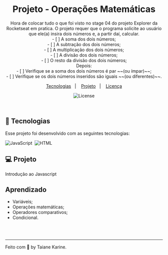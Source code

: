 
<h1 align="center"> Projeto - Operações Matemáticas </h1>

<p align="center">
Hora de colocar tudo o que foi visto no stage 04 do projeto Explorer da Rocketseat em pratica. O projeto requer que o programa solicite ao usuário que ele(a) insira dois números e, a partir daí, calcular.

<br>
- [ ]  A soma dos dois números;
<br>
- [ ]  A subtração dos dois números;
<br>
- [ ]  A multiplicação dos dois números;
<br>
- [ ]  A divisão dos dois números;
<br>
- [ ]  O resto da divisão dos dois números;

<br>
Depois:
<br>
- [ ]  Verifique se a soma dos dois números é par ~~(ou ímpar)~~;
<br>
- [ ]  Verifique se os dois números inseridos são iguais ~~(ou diferentes)~~.
</p>

<p align="center">
  <a href="#-tecnologias">Tecnologias</a>&nbsp;&nbsp;&nbsp;|&nbsp;&nbsp;&nbsp;
  <a href="#-projeto">Projeto</a>&nbsp;&nbsp;&nbsp;|&nbsp;&nbsp;&nbsp;
  <a href="#memo-licença">Licença</a>
</p>

<p align="center">
  <img alt="License" src="https://img.shields.io/static/v1?label=license&message=MIT&color=49AA26&labelColor=000000">
</p>

<br>

## 🚀 Tecnologias

Esse projeto foi desenvolvido com as seguintes tecnologias:

![JavaScript](https://img.shields.io/badge/-JavaScript-05122A?style=flat&logo=javascript)&nbsp;
![HTML](https://img.shields.io/badge/-HTML-05122A?style=flat&logo=HTML5)&nbsp;

## 💻 Projeto

Introdução ao Javascript


## Aprendizado

- Variáveis;
- Operações matemáticas;
- Operadores comparativos;
- Condicional.
<br>
<br>

---

Feito com 🧡 by Taiane Karine.
